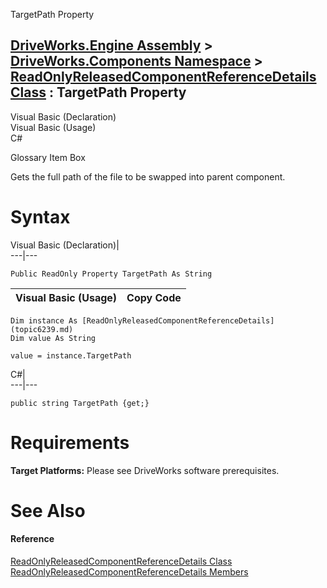TargetPath Property   
  
[DriveWorks.Engine Assembly](topic2156.md) > [DriveWorks.Components Namespace](topic6089.md) > [ReadOnlyReleasedComponentReferenceDetails Class](topic6239.md) : TargetPath Property  
---  
  
Visual Basic (Declaration)    
Visual Basic (Usage)    
C# 

Glossary Item Box

Gets the full path of the file to be swapped into parent component. 

# Syntax

Visual Basic (Declaration)|   
---|---  
      
    
    Public ReadOnly Property TargetPath As String  
  
Visual Basic (Usage)| Copy Code  
---|---  
      
    
    Dim instance As [ReadOnlyReleasedComponentReferenceDetails](topic6239.md)
    Dim value As String
     
    value = instance.TargetPath  
  
C#|   
---|---  
      
    
    public string TargetPath {get;}  
  
# Requirements

**Target Platforms:** Please see DriveWorks software prerequisites.

# See Also

#### Reference

[ReadOnlyReleasedComponentReferenceDetails Class](topic6239.md)   
[ReadOnlyReleasedComponentReferenceDetails Members](topic6240.md)


